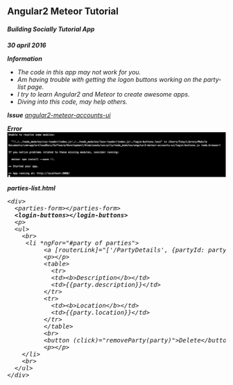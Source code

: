 <h2>Angular2 Meteor Tutorial</h4>
<h6><b>Building Socially Tutorial App<b><h6>


<p><b>30 april 2016</b></p>

<b>Information</b>
<ul>
    <li>The code in this app may not work for you.</li>
    <li>Am having trouble with getting the logon buttons working on the party-list page.</li>    
    <li>I try to learn Angular2 and Meteor to create awesome apps.</li>    
    <li>Diving into this code, may help others.</li>  
</ul>

<b>Issue</b>
<a href="https://github.com/Urigo/angular2-meteor-accounts-ui/issues/2">angular2-meteor-accounts-ui</a>

<b>Error</b>
<img src="screenshot.png">

<b>parties-list.html</b>
<pre id="presourcecode_23977" class="displaysourcecode" >
&lt;div&gt;
  &lt;parties-form&gt;&lt;/parties-form&gt;
  <b>&lt;login-buttons&gt;&lt;/login-buttons&gt;</b>
  &lt;p&gt;
  &lt;ul&gt;
    &lt;br&gt;
     &lt;li *ngFor="#party of parties"&gt;
          &lt;a [routerLink]="['/PartyDetails', {partyId: party._id}]"&gt;{{party.name}}&lt;/a&gt;
          &lt;p&gt;&lt;/p&gt;
          &lt;table&gt;
            &lt;tr&gt;
            &lt;td&gt;&lt;b&gt;Description&lt;/b&gt;&lt;/td&gt;
            &lt;td&gt;{{party.description}}&lt;/td&gt;
          &lt;/tr&gt;
          &lt;tr&gt;
            &lt;td&gt;&lt;b&gt;Location&lt;/b&gt;&lt;/td&gt;
            &lt;td&gt;{{party.location}}&lt;/td&gt;
          &lt;/tr&gt;
          &lt;/table&gt;
          &lt;br&gt;
          &lt;button (click)="removeParty(party)"&gt;Delete&lt;/button&gt;
          &lt;p&gt;&lt;/p&gt;
    &lt;/li&gt;
    &lt;br&gt;
  &lt;/ul&gt;
&lt;/div&gt;
</pre>
